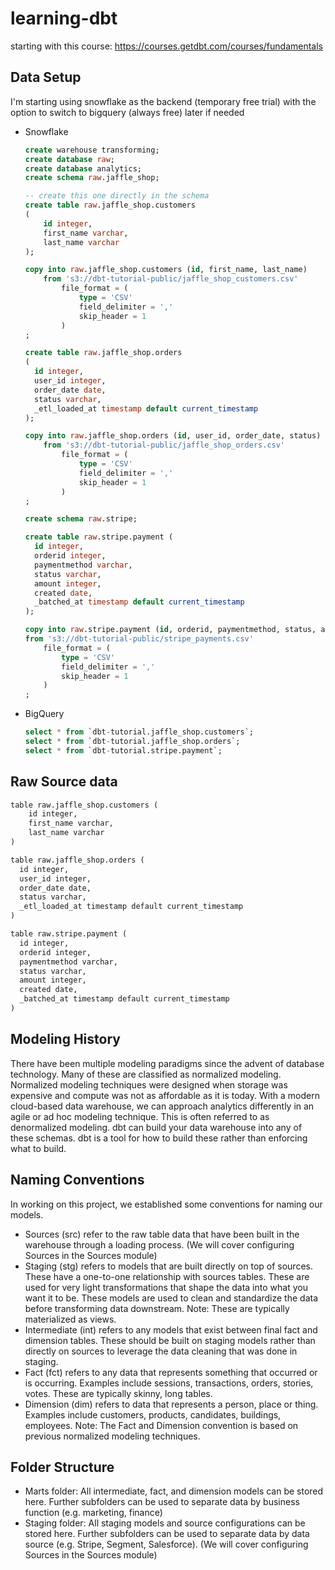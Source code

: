 # learning-dbt


starting with this course: https://courses.getdbt.com/courses/fundamentals

## Data Setup

I'm starting using snowflake as the backend (temporary free trial) with the option to switch to bigquery (always free) later if needed
* Snowflake
  ```sql
  create warehouse transforming;
  create database raw;
  create database analytics;
  create schema raw.jaffle_shop;

  -- create this one directly in the schema
  create table raw.jaffle_shop.customers
  (
      id integer,
      first_name varchar,
      last_name varchar
  );

  copy into raw.jaffle_shop.customers (id, first_name, last_name)
      from 's3://dbt-tutorial-public/jaffle_shop_customers.csv'
          file_format = (
              type = 'CSV'
              field_delimiter = ','
              skip_header = 1
          )
  ;

  create table raw.jaffle_shop.orders
  (
    id integer,
    user_id integer,
    order_date date,
    status varchar,
    _etl_loaded_at timestamp default current_timestamp
  );

  copy into raw.jaffle_shop.orders (id, user_id, order_date, status)
      from 's3://dbt-tutorial-public/jaffle_shop_orders.csv'
          file_format = (
              type = 'CSV'
              field_delimiter = ','
              skip_header = 1
          )
  ;

  create schema raw.stripe;

  create table raw.stripe.payment (
    id integer,
    orderid integer,
    paymentmethod varchar,
    status varchar,
    amount integer,
    created date,
    _batched_at timestamp default current_timestamp
  );

  copy into raw.stripe.payment (id, orderid, paymentmethod, status, amount, created)
  from 's3://dbt-tutorial-public/stripe_payments.csv'
      file_format = (
          type = 'CSV'
          field_delimiter = ','
          skip_header = 1
      )
  ;
  ```
* BigQuery 
  ```sql
  select * from `dbt-tutorial.jaffle_shop.customers`;
  select * from `dbt-tutorial.jaffle_shop.orders`;
  select * from `dbt-tutorial.stripe.payment`;
  ```


## Raw Source data
```txt
table raw.jaffle_shop.customers (
    id integer,
    first_name varchar,
    last_name varchar
)
```
```txt
table raw.jaffle_shop.orders (
  id integer,
  user_id integer,
  order_date date,
  status varchar,
  _etl_loaded_at timestamp default current_timestamp
)
```
```txt
table raw.stripe.payment (
  id integer,
  orderid integer,
  paymentmethod varchar,
  status varchar,
  amount integer,
  created date,
  _batched_at timestamp default current_timestamp
)
```


## Modeling History
There have been multiple modeling paradigms since the advent of database technology. Many of these are classified as normalized modeling.
Normalized modeling techniques were designed when storage was expensive and compute was not as affordable as it is today.
With a modern cloud-based data warehouse, we can approach analytics differently in an agile or ad hoc modeling technique. This is often referred to as denormalized modeling.
dbt can build your data warehouse into any of these schemas. dbt is a tool for how to build these rather than enforcing what to build.

## Naming Conventions 
In working on this project, we established some conventions for naming our models.

* Sources (src) refer to the raw table data that have been built in the warehouse through a loading process. (We will cover configuring Sources in the Sources module)
* Staging (stg) refers to models that are built directly on top of sources. These have a one-to-one relationship with sources tables. These are used for very light transformations that shape the data into what you want it to be. These models are used to clean and standardize the data before transforming data downstream. Note: These are typically materialized as views.
* Intermediate (int) refers to any models that exist between final fact and dimension tables. These should be built on staging models rather than directly on sources to leverage the data cleaning that was done in staging.
* Fact (fct) refers to any data that represents something that occurred or is occurring. Examples include sessions, transactions, orders, stories, votes. These are typically skinny, long tables.
* Dimension (dim) refers to data that represents a person, place or thing. Examples include customers, products, candidates, buildings, employees.
Note: The Fact and Dimension convention is based on previous normalized modeling techniques.

## Folder Structure
* Marts folder: All intermediate, fact, and dimension models can be stored here. Further subfolders can be used to separate data by business function (e.g. marketing, finance)
* Staging folder: All staging models and source configurations can be stored here. Further subfolders can be used to separate data by data source (e.g. Stripe, Segment, Salesforce). (We will cover configuring Sources in the Sources module)

